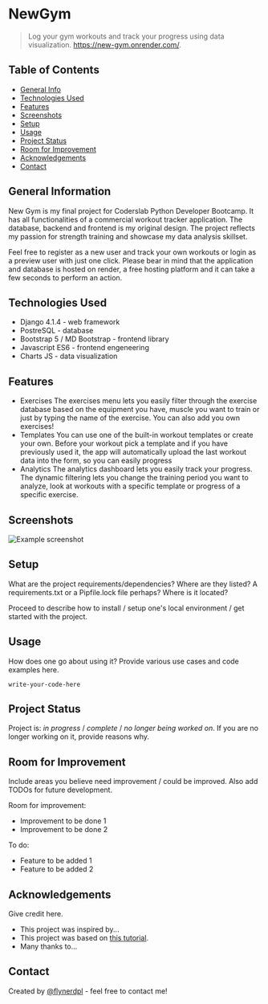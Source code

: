 # NewGym
> Log your gym workouts and track your progress using data visualization.
> https://new-gym.onrender.com/.

## Table of Contents
* [General Info](#general-information)
* [Technologies Used](#technologies-used)
* [Features](#features)
* [Screenshots](#screenshots)
* [Setup](#setup)
* [Usage](#usage)
* [Project Status](#project-status)
* [Room for Improvement](#room-for-improvement)
* [Acknowledgements](#acknowledgements)
* [Contact](#contact)


## General Information
New Gym is my final project for Coderslab Python Developer Bootcamp. It has all functionalities of a commercial workout tracker application. The database, backend and frontend is my original design. The project reflects my passion for strength training and showcase my data analysis skillset.

Feel free to register as a new user and track your own workouts or login as a preview user with just one click. Please bear in mind that the application and database is hosted on render, a free hosting platform and it can take a few seconds to perform an action.


## Technologies Used
- Django 4.1.4 - web framework
- PostreSQL - database
- Bootstrap 5 / MD Bootstrap - frontend library
- Javascript ES6 - frontend engeneering
- Charts JS - data visualization


## Features
- Exercises
The exercises menu lets you easily filter through the exercise database based on the equipment you have, muscle you want to train or just by typing the name of the exercise. You can also add you own exercises!
- Templates
You can use one of the built-in workout templates or create your own. Before your workout pick a template and if you have previously used it, the app will automatically upload the last workout data into the form, so you can easily progress
- Analytics
The analytics dashboard lets you easily track your progress. The dynamic filtering lets you change the training period you want to analyze, look at workouts with a specific template or progress of a specific exercise.


## Screenshots
![Example screenshot](./img/screenshot.png)
<!-- If you have screenshots you'd like to share, include them here. -->


## Setup
What are the project requirements/dependencies? Where are they listed? A requirements.txt or a Pipfile.lock file perhaps? Where is it located?

Proceed to describe how to install / setup one's local environment / get started with the project.


## Usage
How does one go about using it?
Provide various use cases and code examples here.

`write-your-code-here`


## Project Status
Project is: _in progress_ / _complete_ / _no longer being worked on_. If you are no longer working on it, provide reasons why.


## Room for Improvement
Include areas you believe need improvement / could be improved. Also add TODOs for future development.

Room for improvement:
- Improvement to be done 1
- Improvement to be done 2

To do:
- Feature to be added 1
- Feature to be added 2


## Acknowledgements
Give credit here.
- This project was inspired by...
- This project was based on [this tutorial](https://www.example.com).
- Many thanks to...


## Contact
Created by [@flynerdpl](https://www.flynerd.pl/) - feel free to contact me!


<!-- Optional -->
<!-- ## License -->
<!-- This project is open source and available under the [... License](). -->

<!-- You don't have to include all sections - just the one's relevant to your project -->
